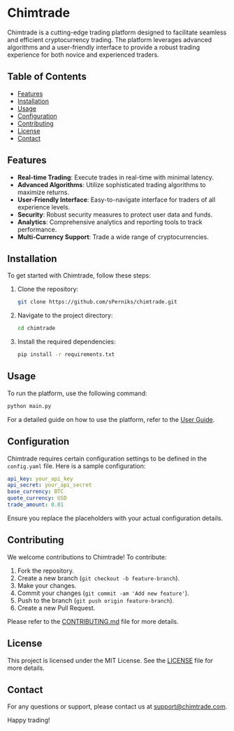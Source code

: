 # Chimtrade

Chimtrade is a cutting-edge trading platform designed to facilitate seamless and efficient cryptocurrency trading. The platform leverages advanced algorithms and a user-friendly interface to provide a robust trading experience for both novice and experienced traders.

## Table of Contents

- [Features](#features)
- [Installation](#installation)
- [Usage](#usage)
- [Configuration](#configuration)
- [Contributing](#contributing)
- [License](#license)
- [Contact](#contact)

## Features

- **Real-time Trading**: Execute trades in real-time with minimal latency.
- **Advanced Algorithms**: Utilize sophisticated trading algorithms to maximize returns.
- **User-Friendly Interface**: Easy-to-navigate interface for traders of all experience levels.
- **Security**: Robust security measures to protect user data and funds.
- **Analytics**: Comprehensive analytics and reporting tools to track performance.
- **Multi-Currency Support**: Trade a wide range of cryptocurrencies.

## Installation

To get started with Chimtrade, follow these steps:

1. Clone the repository:
   ```bash
   git clone https://github.com/sPerniks/chimtrade.git
   ```
2. Navigate to the project directory:
   ```bash
   cd chimtrade
   ```
3. Install the required dependencies:
   ```bash
   pip install -r requirements.txt
   ```

## Usage

To run the platform, use the following command:
```bash
python main.py
```

For a detailed guide on how to use the platform, refer to the [User Guide](docs/user_guide.md).

## Configuration

Chimtrade requires certain configuration settings to be defined in the `config.yaml` file. Here is a sample configuration:

```yaml
api_key: your_api_key
api_secret: your_api_secret
base_currency: BTC
quote_currency: USD
trade_amount: 0.01
```

Ensure you replace the placeholders with your actual configuration details.

## Contributing

We welcome contributions to Chimtrade! To contribute:

1. Fork the repository.
2. Create a new branch (`git checkout -b feature-branch`).
3. Make your changes.
4. Commit your changes (`git commit -am 'Add new feature'`).
5. Push to the branch (`git push origin feature-branch`).
6. Create a new Pull Request.

Please refer to the [CONTRIBUTING.md](CONTRIBUTING.md) file for more details.

## License

This project is licensed under the MIT License. See the [LICENSE](LICENSE) file for more details.

## Contact

For any questions or support, please contact us at support@chimtrade.com.

Happy trading!
